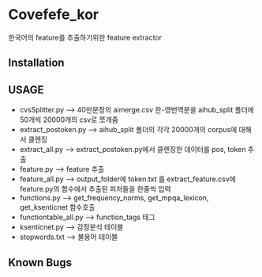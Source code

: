 # Covefefe_kor
한국어의 feature를 추출하기위한 feature extractor  
## Installation  
## USAGE
* cvsSplitter.py --> 40만문장의 aimerge.csv 한-영번역문을  aihub_split 폴더에 50개씩 20000개의 csv로 쪼개줌  
* extract_postoken.py --> aihub_split 폴더의 각각 20000개의 corpus에 대해서 클렌징  
* extract_all.py -->  extract_postoken.py에서 클렌징한 데이터를 pos, token 추출  
* feature.py --> feature 추출  
* feature_all.py --> output_folder에  token.txt 를 extract_feature.csv에 feature.py의 함수에서 추출된 피처들을 한줄씩 입력  
* functions.py --> get_frequency_norms, get_mpqa_lexicon, get_ksenticnet 함수호출  
* functiontable_all.py --> function_tags 태그  
* ksenticnet.py --> 감정분석 테이블  
* stopwords.txt --> 불용어 테이블 


## Known Bugs
